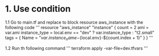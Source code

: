 # 1. Use condition

1.1 Go to main.tf and replace to block resource aws_instance with the following code
'''
   resource "aws_instance" "instance" {
     count = 2
     ami           = var.ami
     instance_type = local.env == "dev" ? var.instance_type : "t2.small"
     tags = {
       Name = "${var.instance_name}-${local.env}-${count.index + 1}"
     }
   }
'''

1.2 Run th following command
'''
   terraform apply -var-file=dev.tfvars
'''
